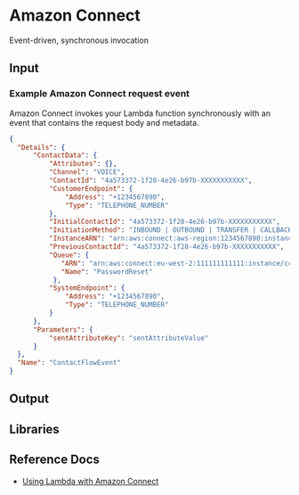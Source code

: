 # Amazon Connect

Event-driven, synchronous invocation

## Input

### Example Amazon Connect request event

Amazon Connect invokes your Lambda function synchronously with an event that contains the request body and metadata.

```json title="Example Amazon Connect request event"
{
  "Details": {
      "ContactData": {
          "Attributes": {},
          "Channel": "VOICE",
          "ContactId": "4a573372-1f28-4e26-b97b-XXXXXXXXXXX",
          "CustomerEndpoint": {
              "Address": "+1234567890",
              "Type": "TELEPHONE_NUMBER"
          },
          "InitialContactId": "4a573372-1f28-4e26-b97b-XXXXXXXXXXX",
          "InitiationMethod": "INBOUND | OUTBOUND | TRANSFER | CALLBACK",
          "InstanceARN": "arn:aws:connect:aws-region:1234567890:instance/c8c0e68d-2200-4265-82c0-XXXXXXXXXX",
          "PreviousContactId": "4a573372-1f28-4e26-b97b-XXXXXXXXXXX",
          "Queue": {
             "ARN": "arn:aws:connect:eu-west-2:111111111111:instance/cccccccc-bbbb-dddd-eeee-ffffffffffff/queue/aaaaaaaa-bbbb-cccc-dddd-eeeeeeeeeeee",
             "Name": "PasswordReset"
           },
          "SystemEndpoint": {
              "Address": "+1234567890",
              "Type": "TELEPHONE_NUMBER"
          }
      },
      "Parameters": {
          "sentAttributeKey": "sentAttributeValue"
      }
  },
  "Name": "ContactFlowEvent"
}
```

## Output

## Libraries

## Reference Docs

- [Using Lambda with Amazon Connect](https://docs.aws.amazon.com/lambda/latest/dg/services-connect.html)
